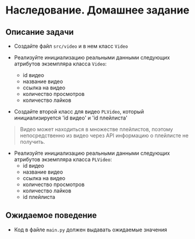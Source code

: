
# Наследование. Домашнее задание

## Описание задачи

- Создайте файл `src/video` и в нем класс `Video`
- Реализуйте инициализацию реальными данными следующих атрибутов экземпляра класса `Video`:
  - id видео
  - название видео
  - ссылка на видео
  - количество просмотров
  - количество лайков

- Создайте второй класс для видео `PLVideo`, который инициализируется  'id видео' и 'id плейлиста' 
> Видео может находиться в множестве плейлистов, поэтому непосредственно из видео через API информацию о плейлисте не получить.
- Реализуйте инициализацию реальными данными следующих атрибутов экземпляра класса `PLVideo`:
  - id видео
  - название видео
  - ссылка на видео
  - количество просмотров
  - количество лайков
  - id плейлиста

## Ожидаемое поведение
- Код в файле `main.py` должен выдавать ожидаемые значения
